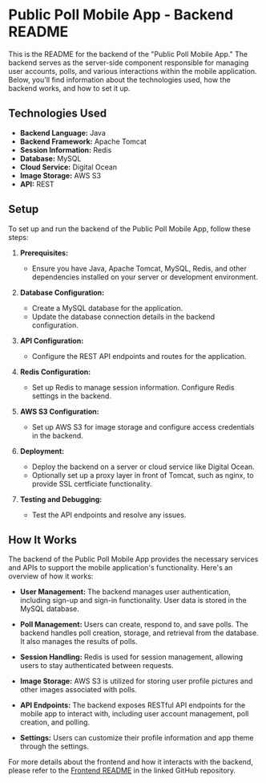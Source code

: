 # Public Poll Mobile App - Backend README

This is the README for the backend of the "Public Poll Mobile App." The backend serves as the server-side component responsible for managing user accounts, polls, and various interactions within the mobile application. Below, you'll find information about the technologies used, how the backend works, and how to set it up.

## Technologies Used

- **Backend Language:** Java
- **Backend Framework:** Apache Tomcat
- **Session Information:** Redis
- **Database:** MySQL
- **Cloud Service:** Digital Ocean
- **Image Storage:** AWS S3
- **API:** REST

## Setup

To set up and run the backend of the Public Poll Mobile App, follow these steps:

1. **Prerequisites:**

   - Ensure you have Java, Apache Tomcat, MySQL, Redis, and other dependencies installed on your server or development environment.

2. **Database Configuration:**

   - Create a MySQL database for the application.
   - Update the database connection details in the backend configuration.

3. **API Configuration:**

   - Configure the REST API endpoints and routes for the application.

4. **Redis Configuration:**

   - Set up Redis to manage session information. Configure Redis settings in the backend.

5. **AWS S3 Configuration:**

   - Set up AWS S3 for image storage and configure access credentials in the backend.

6. **Deployment:**

   - Deploy the backend on a server or cloud service like Digital Ocean.
   - Optionally set up a proxy layer in front of Tomcat, such as nginx, to provide SSL certficiate functionality. 

7. **Testing and Debugging:**

   - Test the API endpoints and resolve any issues.

## How It Works

The backend of the Public Poll Mobile App provides the necessary services and APIs to support the mobile application's functionality. Here's an overview of how it works:

- **User Management:** The backend manages user authentication, including sign-up and sign-in functionality. User data is stored in the MySQL database.

- **Poll Management:** Users can create, respond to, and save polls. The backend handles poll creation, storage, and retrieval from the database. It also manages the results of polls.

- **Session Handling:** Redis is used for session management, allowing users to stay authenticated between requests.

- **Image Storage:** AWS S3 is utilized for storing user profile pictures and other images associated with polls.

- **API Endpoints:** The backend exposes RESTful API endpoints for the mobile app to interact with, including user account management, poll creation, and polling.

- **Settings:** Users can customize their profile information and app theme through the settings.

For more details about the frontend and how it interacts with the backend, please refer to the [Frontend README](frontend/README.md) in the linked GitHub repository.

